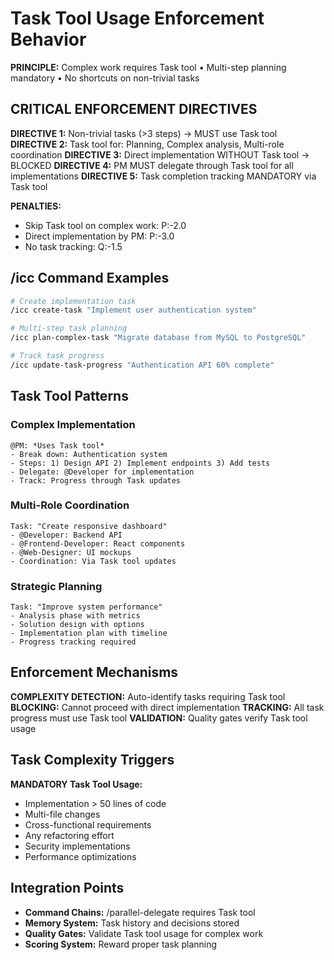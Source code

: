 # Task Tool Usage Enforcement Behavior

**PRINCIPLE:** Complex work requires Task tool • Multi-step planning mandatory • No shortcuts on non-trivial tasks

## CRITICAL ENFORCEMENT DIRECTIVES

**DIRECTIVE 1:** Non-trivial tasks (>3 steps) → MUST use Task tool
**DIRECTIVE 2:** Task tool for: Planning, Complex analysis, Multi-role coordination
**DIRECTIVE 3:** Direct implementation WITHOUT Task tool → BLOCKED
**DIRECTIVE 4:** PM MUST delegate through Task tool for all implementations
**DIRECTIVE 5:** Task completion tracking MANDATORY via Task tool

**PENALTIES:**
- Skip Task tool on complex work: P:-2.0
- Direct implementation by PM: P:-3.0
- No task tracking: Q:-1.5

## /icc Command Examples
```bash
# Create implementation task
/icc create-task "Implement user authentication system"

# Multi-step task planning
/icc plan-complex-task "Migrate database from MySQL to PostgreSQL"

# Track task progress
/icc update-task-progress "Authentication API 60% complete"
```

## Task Tool Patterns

### Complex Implementation
```
@PM: *Uses Task tool*
- Break down: Authentication system
- Steps: 1) Design API 2) Implement endpoints 3) Add tests
- Delegate: @Developer for implementation
- Track: Progress through Task updates
```

### Multi-Role Coordination
```
Task: "Create responsive dashboard"
- @Developer: Backend API
- @Frontend-Developer: React components  
- @Web-Designer: UI mockups
- Coordination: Via Task tool updates
```

### Strategic Planning
```
Task: "Improve system performance"
- Analysis phase with metrics
- Solution design with options
- Implementation plan with timeline
- Progress tracking required
```

## Enforcement Mechanisms

**COMPLEXITY DETECTION:** Auto-identify tasks requiring Task tool
**BLOCKING:** Cannot proceed with direct implementation
**TRACKING:** All task progress must use Task tool
**VALIDATION:** Quality gates verify Task tool usage

## Task Complexity Triggers

**MANDATORY Task Tool Usage:**
- Implementation > 50 lines of code
- Multi-file changes
- Cross-functional requirements
- Any refactoring effort
- Security implementations
- Performance optimizations

## Integration Points

- **Command Chains:** /parallel-delegate requires Task tool
- **Memory System:** Task history and decisions stored
- **Quality Gates:** Validate Task tool usage for complex work
- **Scoring System:** Reward proper task planning